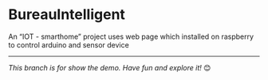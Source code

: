 # BureauIntelligent
 
An “IOT - smarthome” project uses web page which installed on raspberry to control arduino and sensor device 
 

-----
   _This branch is for show the demo. Have fun and explore it!_ :blush:
